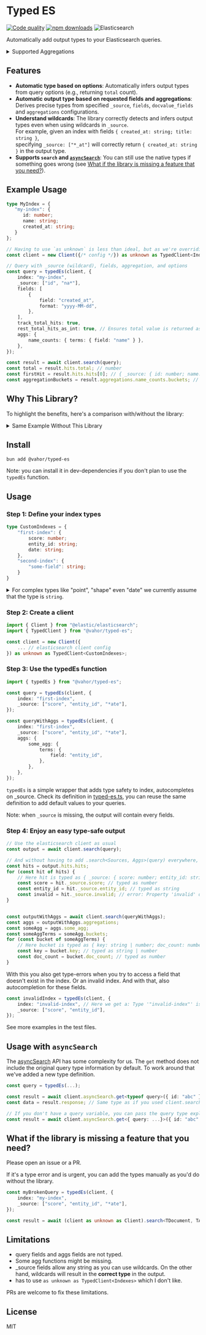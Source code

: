 # Typed ES

[![Code quality](https://github.com/vahor/typed-es/actions/workflows/quality.yml/badge.svg)](https://github.com/vahor/typed-es/actions/workflows/quality.yml)
[![npm downloads](https://img.shields.io/npm/dm/%40vahor%2Ftyped-es)](https://www.npmjs.com/package/@vahor/typed-es)
![Elasticsearch](https://img.shields.io/badge/dynamic/json?url=https%3A%2F%2Fraw.githubusercontent.com%2FVahor%2Ftyped-es%2Frefs%2Fheads%2Fmain%2Fpackage.json&query=%24.devDependencies.%40elastic%2Felasticsearch&logo=elasticsearch&label=Elasticsearch
)


Automatically add output types to your Elasticsearch queries.

<details>
<summary>Supported Aggregations</summary>

### Bucket Aggregations
| Aggregation | Status | Documentation |
|-------------|--------|---------------|
| Adjacency Matrix | [x] | [docs](https://www.elastic.co/docs/reference/aggregations/search-aggregations-bucket-adjacency-matrix-aggregation) |
| Auto Date Histogram | [x] | [docs](https://www.elastic.co/docs/reference/aggregations/search-aggregations-bucket-autodatehistogram-aggregation) |
| Categorize Text | [ ] | [docs](https://www.elastic.co/docs/reference/aggregations/search-aggregations-bucket-categorize-text-aggregation) |
| Children | [ ] | [docs](https://www.elastic.co/docs/reference/aggregations/search-aggregations-bucket-children-aggregation) |
| Composite | [x] | [docs](https://www.elastic.co/docs/reference/aggregations/search-aggregations-bucket-composite-aggregation) |
| Date Histogram | [x] | [docs](https://www.elastic.co/docs/reference/aggregations/search-aggregations-bucket-datehistogram-aggregation) |
| Date Range | [x] | [docs](https://www.elastic.co/docs/reference/aggregations/search-aggregations-bucket-daterange-aggregation) |
| Diversified Sampler | [ ] | [docs](https://www.elastic.co/docs/reference/aggregations/search-aggregations-bucket-diversified-sampler-aggregation) |
| Filter | [ ] | [docs](https://www.elastic.co/docs/reference/aggregations/search-aggregations-bucket-filter-aggregation) |
| Filters | [x] | [docs](https://www.elastic.co/docs/reference/aggregations/search-aggregations-bucket-filters-aggregation) |
| Frequent Item Sets | [ ] | [docs](https://www.elastic.co/docs/reference/aggregations/search-aggregations-bucket-frequent-item-sets-aggregation) |
| Geohash Grid | [ ] | [docs](https://www.elastic.co/docs/reference/aggregations/search-aggregations-bucket-geohashgrid-aggregation) |
| Geohex Grid | [x] | [docs](https://www.elastic.co/docs/reference/aggregations/search-aggregations-bucket-geohexgrid-aggregation) |
| Geotile Grid | [x] | [docs](https://www.elastic.co/docs/reference/aggregations/search-aggregations-bucket-geotilegrid-aggregation) |
| Global | [ ] | [docs](https://www.elastic.co/docs/reference/aggregations/search-aggregations-bucket-global-aggregation) |
| Histogram | [x] | [docs](https://www.elastic.co/docs/reference/aggregations/search-aggregations-bucket-histogram-aggregation) |
| IP Prefix | [x] | [docs](https://www.elastic.co/docs/reference/aggregations/search-aggregations-bucket-ipprefix-aggregation) |
| IP Range | [x] | [docs](https://www.elastic.co/docs/reference/aggregations/search-aggregations-bucket-iprange-aggregation) |
| Missing | [ ] | [docs](https://www.elastic.co/docs/reference/aggregations/search-aggregations-bucket-missing-aggregation) |
| Multi Terms | [ ] | [docs](https://www.elastic.co/docs/reference/aggregations/search-aggregations-bucket-multi-terms-aggregation) |
| Nested | [ ] | [docs](https://www.elastic.co/docs/reference/aggregations/search-aggregations-bucket-nested-aggregation) |
| Parent | [ ] | [docs](https://www.elastic.co/docs/reference/aggregations/search-aggregations-bucket-parent-aggregation) |
| Random Sampler | [ ] | [docs](https://www.elastic.co/docs/reference/aggregations/search-aggregations-random-sampler-aggregation) |
| Range | [x] | [docs](https://www.elastic.co/docs/reference/aggregations/search-aggregations-bucket-range-aggregation) |
| Rare Terms | [ ] | [docs](https://www.elastic.co/docs/reference/aggregations/search-aggregations-bucket-rare-terms-aggregation) |
| Reverse Nested | [ ] | [docs](https://www.elastic.co/docs/reference/aggregations/search-aggregations-bucket-reverse-nested-aggregation) |
| Sampler | [x] | [docs](https://www.elastic.co/docs/reference/aggregations/search-aggregations-bucket-sampler-aggregation) |
| Significant Terms | [ ] | [docs](https://www.elastic.co/docs/reference/aggregations/search-aggregations-bucket-significantterms-aggregation) |
| Significant Text | [x] | [docs](https://www.elastic.co/docs/reference/aggregations/search-aggregations-bucket-significanttext-aggregation) |
| Terms | [x] | [docs](https://www.elastic.co/docs/reference/aggregations/search-aggregations-bucket-terms-aggregation) |
| Time Series | [ ] | [docs](https://www.elastic.co/docs/reference/aggregations/search-aggregations-bucket-time-series-aggregation) |
| Variable Width Histogram | [x] | [docs](https://www.elastic.co/docs/reference/aggregations/search-aggregations-bucket-variablewidthhistogram-aggregation) |

### Metrics Aggregations
| Aggregation | Status | Documentation |
|-------------|--------|---------------|
| Avg | [ ] | [docs](https://www.elastic.co/docs/reference/aggregations/search-aggregations-metrics-avg-aggregation) |
| Boxplot | [x] | [docs](https://www.elastic.co/docs/reference/aggregations/search-aggregations-metrics-boxplot-aggregation) |
| Cardinality | [ ] | [docs](https://www.elastic.co/docs/reference/aggregations/search-aggregations-metrics-cardinality-aggregation) |
| Cartesian Bounds | [ ] | [docs](https://www.elastic.co/docs/reference/aggregations/search-aggregations-metrics-cartesian-bounds-aggregation) |
| Cartesian Centroid | [x] | [docs](https://www.elastic.co/docs/reference/aggregations/search-aggregations-metrics-cartesian-centroid-aggregation) |
| Extended Stats | [x] | [docs](https://www.elastic.co/docs/reference/aggregations/search-aggregations-metrics-extendedstats-aggregation) |
| Geo Bounds | [x] | [docs](https://www.elastic.co/docs/reference/aggregations/search-aggregations-metrics-geobounds-aggregation) |
| Geo Centroid | [x] | [docs](https://www.elastic.co/docs/reference/aggregations/search-aggregations-metrics-geocentroid-aggregation) |
| Geo Line | [x] | [docs](https://www.elastic.co/docs/reference/aggregations/search-aggregations-metrics-geo-line) |
| Matrix Stats | [x] | [docs](https://www.elastic.co/docs/reference/aggregations/search-aggregations-matrix-stats-aggregation) |
| Max | [ ] | [docs](https://www.elastic.co/docs/reference/aggregations/search-aggregations-metrics-max-aggregation) |
| Median Absolute Deviation | [x] | [docs](https://www.elastic.co/docs/reference/aggregations/search-aggregations-metrics-median-absolute-deviation-aggregation) |
| Min | [ ] | [docs](https://www.elastic.co/docs/reference/aggregations/search-aggregations-metrics-min-aggregation) |
| Percentile Ranks | [x] | [docs](https://www.elastic.co/docs/reference/aggregations/search-aggregations-metrics-percentile-rank-aggregation) |
| Percentiles | [x] | [docs](https://www.elastic.co/docs/reference/aggregations/search-aggregations-metrics-percentile-aggregation) |
| Rate | [x] | [docs](https://www.elastic.co/docs/reference/aggregations/search-aggregations-metrics-rate-aggregation) |
| Scripted Metric | [x] | [docs](https://www.elastic.co/docs/reference/aggregations/search-aggregations-metrics-scripted-metric-aggregation) |
| Stats | [x] | [docs](https://www.elastic.co/docs/reference/aggregations/search-aggregations-metrics-stats-aggregation) |
| String Stats | [x] | [docs](https://www.elastic.co/docs/reference/aggregations/search-aggregations-metrics-string-stats-aggregation) |
| Sum | [ ] | [docs](https://www.elastic.co/docs/reference/aggregations/search-aggregations-metrics-sum-aggregation) |
| T-Test | [ ] | [docs](https://www.elastic.co/docs/reference/aggregations/search-aggregations-metrics-ttest-aggregation) |
| Top Hits | [x] | [docs](https://www.elastic.co/docs/reference/aggregations/search-aggregations-metrics-top-hits-aggregation) |
| Top Metrics | [x] | [docs](https://www.elastic.co/docs/reference/aggregations/search-aggregations-metrics-top-metrics) |
| Value Count | [ ] | [docs](https://www.elastic.co/docs/reference/aggregations/search-aggregations-metrics-valuecount-aggregation) |
| Weighted Avg | [x] | [docs](https://www.elastic.co/docs/reference/aggregations/search-aggregations-metrics-weight-avg-aggregation) |

### Pipeline Aggregations
| Aggregation | Status | Documentation |
|-------------|--------|---------------|
| Average Bucket | [ ] | [docs](https://www.elastic.co/docs/reference/aggregations/search-aggregations-pipeline-avg-bucket-aggregation) |
| Bucket Script | [ ] | [docs](https://www.elastic.co/docs/reference/aggregations/search-aggregations-pipeline-bucket-script-aggregation) |
| Bucket Count K-S Test | [ ] | [docs](https://www.elastic.co/docs/reference/aggregations/search-aggregations-bucket-count-ks-test-aggregation) |
| Bucket Correlation | [ ] | [docs](https://www.elastic.co/docs/reference/aggregations/search-aggregations-bucket-correlation-aggregation) |
| Bucket Selector | [ ] | [docs](https://www.elastic.co/docs/reference/aggregations/search-aggregations-pipeline-bucket-selector-aggregation) |
| Bucket Sort | [ ] | [docs](https://www.elastic.co/docs/reference/aggregations/search-aggregations-pipeline-bucket-sort-aggregation) |
| Change Point | [ ] | [docs](https://www.elastic.co/docs/reference/aggregations/search-aggregations-change-point-aggregation) |
| Cumulative Cardinality | [ ] | [docs](https://www.elastic.co/docs/reference/aggregations/search-aggregations-pipeline-cumulative-cardinality-aggregation) |
| Cumulative Sum | [ ] | [docs](https://www.elastic.co/docs/reference/aggregations/search-aggregations-pipeline-cumulative-sum-aggregation) |
| Derivative | [ ] | [docs](https://www.elastic.co/docs/reference/aggregations/search-aggregations-pipeline-derivative-aggregation) |
| Extended Stats Bucket | [ ] | [docs](https://www.elastic.co/docs/reference/aggregations/search-aggregations-pipeline-extended-stats-bucket-aggregation) |
| Inference | [ ] | [docs](https://www.elastic.co/docs/reference/aggregations/search-aggregations-pipeline-inference-bucket-aggregation) |
| Max Bucket | [ ] | [docs](https://www.elastic.co/docs/reference/aggregations/search-aggregations-pipeline-max-bucket-aggregation) |
| Min Bucket | [ ] | [docs](https://www.elastic.co/docs/reference/aggregations/search-aggregations-pipeline-min-bucket-aggregation) |
| Moving Average | [ ] | [docs](https://www.elastic.co/docs/reference/aggregations/search-aggregations-pipeline-movfn-aggregation) |
| Moving Function | [ ] | [docs](https://www.elastic.co/docs/reference/aggregations/search-aggregations-pipeline-movfn-aggregation) |
| Moving Percentiles | [ ] | [docs](https://www.elastic.co/docs/reference/aggregations/search-aggregations-pipeline-moving-percentiles-aggregation) |
| Normalize | [ ] | [docs](https://www.elastic.co/docs/reference/aggregations/search-aggregations-pipeline-normalize-aggregation) |
| Percentiles Bucket | [ ] | [docs](https://www.elastic.co/docs/reference/aggregations/search-aggregations-pipeline-percentiles-bucket-aggregation) |
| Serial Differencing | [ ] | [docs](https://www.elastic.co/docs/reference/aggregations/search-aggregations-pipeline-serialdiff-aggregation) |
| Stats Bucket | [ ] | [docs](https://www.elastic.co/docs/reference/aggregations/search-aggregations-pipeline-stats-bucket-aggregation) |
| Sum Bucket | [ ] | [docs](https://www.elastic.co/docs/reference/aggregations/search-aggregations-pipeline-sum-bucket-aggregation) |

</details>

## Features
- **Automatic type based on options**: Automatically infers output types from query options (e.g., returning `total` count).  
- **Automatic output type based on requested fields and aggregations**: Derives precise types from specified `_source`, `fields`, `docvalue_fields` and `aggregations` configurations.  
- **Understand wildcards**: The library correctly detects and infers output types even when using wildcards in `_source`.  
  For example, given an index with fields `{ created_at: string; title: string }`,  
  specifying `_source: ["*_at"]` will correctly return `{ created_at: string }` in the output type.  
- **Supports `search` and [`asyncSearch`](#usage-with-asyncsearch)**: You can still use the native types if something goes wrong (see [What if the library is missing a feature that you need?](#what-if-the-library-is-missing-a-feature-that-you-need)).

## Example Usage
```ts
type MyIndex = {
   "my-index": {
      id: number;
      name: string;
      created_at: string;
   }
};

// Having to use `as unknown` is less than ideal, but as we're overriding types, typescript isn't very happy
const client = new Client({/* config */}) as unknown as TypedClient<Indexes>;

// Query with _source (wildcard), fields, aggregation, and options
const query = typedEs(client, {
	index: "my-index",
	_source: ["id", "na*"],
	fields: [
		{
			field: "created_at",
			format: "yyyy-MM-dd",
		},
	],
	track_total_hits: true,
	rest_total_hits_as_int: true, // Ensures total value is returned as a number
	aggs: {
		name_counts: { terms: { field: "name" } },
	},
});

const result = await client.search(query);
const total = result.hits.total; // number
const firstHit = result.hits.hits[0]; // { _source: { id: number; name: string}, fields: { created_at: string[] } }
const aggregationBuckets = result.aggregations.name_counts.buckets; // Array<{ key: string | number; doc_count: number; }>
```

## Why This Library?
To highlight the benefits, here's a comparison with/without the library:

<details>
<summary>Same Example Without This Library</summary>

#### Without providing any types

```ts
const result = await client.search(query);
const total = result.hits.total; // number | estypes.SearchTotalHits | undefined
const firstHit = result.hits.hits[0]._source; // unknown
const aggregationBuckets = result.aggregations!.name_counts.buckets; // any, ts error: Object is possibly 'undefined'.
```

#### With manual type definitions

```ts
const result = await client.search<
  { id: number; created_at: string; },
  {
    name_counts: {
      buckets: Array<{ key: string; doc_count: number }>;
    };
  }
>(query);

const total = result.hits.total; // number | estypes.SearchTotalHits | undefined
const firstHit = result.hits.hits[0]; // { _source: { id: number; created_at: string; } | undefined, fields: Record<string, unknown> }
const aggregationBuckets = result.aggregations!.name_counts.buckets; // Array<{ key: string; doc_count: number; }>
```

#### With @vahor/typed-es

```ts
// Automatic type inference - no manual definitions needed
const result = await client.search(query);
const total = result.hits.total; // number
const firstHit = result.hits.hits[0]._source; // { id: number; created_at: string }
const aggregationBuckets = result.aggregations.name_counts.buckets; // Array<{ key: string | number; doc_count: number }> 
```

</details>

## Install

```bash
bun add @vahor/typed-es
```

Note: you can install it in dev-dependencies if you don't plan to use the `typedEs` function.

## Usage


### Step 1: Define your index types

```ts
type CustomIndexes = {
    "first-index": {
        score: number;
        entity_id: string;
        date: string;
    },
    "second-index": {
        "some-field": string;
    }
}
```

<details>
    <summary>For complex types like "point", "shape" even "date" we currently assume that the type is <code>string</code>.</summary>

ex:
```json
{
    "mappings": {
        "properties": {
            "location": {
                "type": "point"
            },
            "date": {
                "type": "date"
            }
        }
    }
}
```

would give:

```ts
type CustomIndexes = {
	"first-index": {
		location: string;
		date: string;
	};
};
```

</details>

### Step 2: Create a client

```ts
import { Client } from "@elastic/elasticsearch";
import { TypedClient } from "@vahor/typed-es";

const client = new Client({
    ... // elasticsearch client config
}) as unknown as TypedClient<CustomIndexes>;
```

### Step 3: Use the typedEs function

```ts
import { typedEs } from "@vahor/typed-es";

const query = typedEs(client, {
    index: "first-index",
    _source: ["score", "entity_id", "*ate"],
});

const queryWithAggs = typedEs(client, {
    index: "first-index",
    _source: ["score", "entity_id", "*ate"],
    aggs: {
        some_agg: {
            terms: {
                field: "entity_id",
            },
        },
    },
});
```

`typedEs` is a simple wrapper that adds type safety to index, autocompletes on _source. 
Check its definition in [typed-es.ts](./src/typed-es.ts), you can reuse the same definition to add default values to your queries.

Note: when `_source` is missing, the output will contain every fields.

### Step 4: Enjoy an easy type-safe output

```ts
// Use the elasticsearch client as usual
const output = await client.search(query);

// And without having to add .search<Sources, Aggs>(query) everywhere, you now have access to the correct types
const hits = output.hits.hits;
for (const hit of hits) {
    // Here hit is typed as { _source: { score: number; entity_id: string, date: string } }
    const score = hit._source.score; // typed as number
    const entity_id = hit._source.entity_id; // typed as string
    const invalid = hit._source.invalid; // error: Property 'invalid' does not exist on type '{ score: number; entity_id: string; }'
}


const outputWithAggs = await client.search(queryWithAggs);
const aggs = outputWithAggs.aggregations;
const someAgg = aggs.some_agg;
const someAggTerms = someAgg.buckets;
for (const bucket of someAggTerms) {
    // Here bucket is typed as { key: string | number; doc_count: number }
    const key = bucket.key; // typed as string | number
    const doc_count = bucket.doc_count; // typed as number
}
```

With this you also get type-errors when you try to access a field that doesn't exist in the index. Or an invalid index.
And with that, also autocompletion for these fields.
```ts
const invalidIndex = typedEs(client, {
    index: "invalid-index", // Here we get a: Type '"invalid-index"' is not assignable to type '"first-index" | "second-index"'. 
    _source: ["score", "entity_id"],
});
```

See more examples in the test files.

## Usage with `asyncSearch`

The [asyncSearch](https://www.elastic.co/docs/api/doc/elasticsearch/operation/operation-async-search-get) API has some complexity for us. The `get` method does not include the original query type information by default.
To work around that we've added a new type definition.

```typescript
const query = typedEs(...);

const result = await client.asyncSearch.get<typeof query>({ id: "abc" });
const data = result.response; // Same type as if you used client.search(query);

// If you don't have a query variable, you can pass the query type explicitly.
const result = await client.asyncSearch.get<{ query: ...}>({ id: "abc" });
```

## What if the library is missing a feature that you need?

Please open an issue or a PR.

If it's a type error and is urgent, you can add the types manually as you'd do without the library.

```typescript
const myBrokenQuery = typedEs(client, {
    index: "my-index",
    _source: ["score", "entity_id", "*ate"],
});

const result = await (client as unknown as Client).search<TDocument, TAggregations>(myBrokenQuery); // With the `as Client` cast you are now using the native types
```

## Limitations

- query fields and aggs fields are not typed.
- Some agg functions might be missing.
- _source fields allow any string as you can use wildcards. On the other hand, wildcards will result in the **correct type** in the output.
- has to use `as unknown as TypedClient<Indexes>` which I don't like.


PRs are welcome to fix these limitations.

## License

MIT
